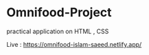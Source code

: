 # Omnifood-Project

practical application on HTML , CSS

Live : https://omnifood-islam-saeed.netlify.app/

